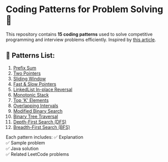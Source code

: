 # Coding Patterns for Problem Solving 🚀

This repository contains **15 coding patterns** used to solve competitive programming and interview problems efficiently. Inspired by [this article](https://manralai.medium.com/only-15-patterns-to-master-any-coding-interview-570a3afc9042).

## 📌 Patterns List:
1. [Prefix Sum](patterns/1_Prefix_Sum.md)
2. [Two Pointers](patterns/2_Two_Pointers.md)
3. [Sliding Window](patterns/3_Sliding_Window.md)
4. [Fast & Slow Pointers](patterns/4_Fast_Slow_Pointers.md)
5. [LinkedList In-place Reversal](patterns/5_LinkedList_In-place_Reversal.md)
6. [Monotonic Stack](patterns/6_Monotonic_Stack.md)
7. [Top 'K' Elements](patterns/7_Top_K_Elements.md)
8. [Overlapping Intervals](patterns/8_Overlapping_Intervals.md)
9. [Modified Binary Search](patterns/9_Modified_Binary_Search.md)
10. [Binary Tree Traversal](patterns/10_Binary_Tree_Traversal.md)
11. [Depth-First Search (DFS)](patterns/11_Depth_First_Search.md)
12. [Breadth-First Search (BFS)](patterns/12_Breadth_First_Search.md)

Each pattern includes:
✅ Explanation  
✅ Sample problem  
✅ Java solution  
✅ Related LeetCode problems
